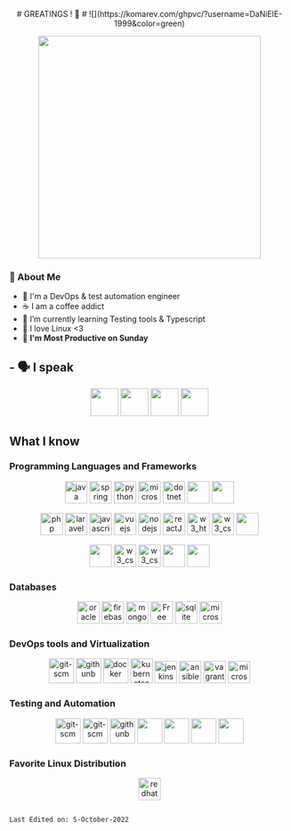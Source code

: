 <center> 
 # GREATINGS ! 👋       
 # ![](https://komarev.com/ghpvc/?username=DaNiElE-1999&color=green)
 </center>
<p align="center">
<img src="https://pa1.narvii.com/6206/15aaf2df57c83f50aec9f2a58d495c7927e8d256_hq.gif"  width="400" height="400"/>
</p>

### 🤵 About Me

- 🏫 I'm a DevOps & test automation engineer
- ☕ I am a coffee addict
- 🌱 I’m currently learning Testing tools & Typescript
- 🤖 I love Linux <3
- 📅 **I'm Most Productive on Sunday**

## - 🗣️ I speak

</p>

<p align="center">
<img src="https://upload.wikimedia.org/wikipedia/commons/thumb/3/36/Flag_of_Albania.svg/800px-Flag_of_Albania.svg.png"  width="50" height="50"/>
<img src="https://upload.wikimedia.org/wikipedia/commons/thumb/c/c3/Flag_of_France.svg/800px-Flag_of_France.svg.png"  width="50" height="50"/>
<img src="https://upload.wikimedia.org/wikipedia/commons/thumb/0/03/Flag_of_Italy.svg/800px-Flag_of_Italy.svg.png"  width="50" height="50"/>
<img src="https://www.countryflags.com/wp-content/uploads/united-states-of-america-flag-png-large.png"  width="50" height="50"/>

</p>

## What I know

### Programming Languages and Frameworks

<p align="center">
<img src="https://www.vectorlogo.zone/logos/java/java-icon.svg" alt="java" width="40" height="40"/>
<img src="https://www.vectorlogo.zone/logos/springio/springio-icon.svg" alt="spring" width="40" height="40"/>
<img src="https://www.vectorlogo.zone/logos/python/python-icon.svg" alt="python" width="40" height="40"/>
<img src="https://www.vectorlogo.zone/logos/microsoft_vb/microsoft_vb-icon.svg" alt="microsoft_vb" width="40" height="40"/>
<img src="https://www.vectorlogo.zone/logos/dotnet/dotnet-icon.svg" alt="dotnet" width="40" height="40"/>
<img src="https://seeklogo.com/images/C/c-logo-43CE78FF9C-seeklogo.com.png"  width="40" height="40"/>
<img src="https://cdn.worldvectorlogo.com/logos/c--4.svg"  width="40" height="40"/>

</p>
<p align="center">
<img src="https://www.vectorlogo.zone/logos/php/php-icon.svg" alt="php" width="40" height="40"/>
<img src="https://www.vectorlogo.zone/logos/laravel/laravel-icon.svg" alt="laravel" width="40" height="40"/>
<img src="https://www.vectorlogo.zone/logos/javascript/javascript-icon.svg" alt="javascript" width="40" height="40"/>
<img src="https://www.vectorlogo.zone/logos/vuejs/vuejs-icon.svg" alt="vuejs" width="40" height="40"/>
<img src="https://www.vectorlogo.zone/logos/nodejs/nodejs-icon.svg" alt="nodejs" width="40" height="40"/>
<img src="https://www.vectorlogo.zone/logos/reactjs/reactjs-icon.svg" alt="reactJS" width="40" height="40"/>
<img src="https://www.vectorlogo.zone/logos/w3_html5/w3_html5-icon.svg" alt="w3_html5" width="40" height="40"/>
<img src="https://www.vectorlogo.zone/logos/w3_css/w3_css-icon.svg" alt="w3_css" width="40" height="40"/>
<img src="https://www.vectorlogo.zone/logos/angular/angular-icon.svg"  width="40" height="40"/>
</p>
<p align="center">
<img src="https://www.vectorlogo.zone/logos/dartlang/dartlang-icon.svg" width="40" height="40"/>
<img src="https://www.vectorlogo.zone/logos/flutterio/flutterio-icon.svg" alt="w3_css" width="40" height="40"/>
<img src="https://pbs.twimg.com/profile_images/1327348581372575744/6M3Ll1hq_400x400.jpg" alt="w3_css" width="40" height="40"/>
<img src="https://seeklogo.com/images/M/Mips-logo-2E08F51D41-seeklogo.com.gif"  width="40" height="40"/>
<img src="https://www.vectorlogo.zone/logos/js_webpack/js_webpack-icon.svg"  width="40" height="40"/>
</p>

### Databases

<p align="center">
<img src="https://www.vectorlogo.zone/logos/oracle/oracle-icon.svg" alt="oracle" width="40" height="40"/>
<img src="https://www.vectorlogo.zone/logos/firebase/firebase-icon.svg" alt="firebase" width="40" height="40"/>
<img src="https://www.vectorlogo.zone/logos/mongodb/mongodb-icon.svg" alt="mongodb" width="40" height="40"/>
<a href="https://www.freeiconspng.com/img/11352" title="Image from freeiconspng.com"><img src="https://www.freeiconspng.com/uploads/sql-server-icon-png-8.png" width="40" alt="Free High quality Sql Server Icon" /></a>
<img src="https://www.vectorlogo.zone/logos/sqlite/sqlite-icon.svg" alt="sqlite" width="40" height="40"/>
<img src="https://www.vectorlogo.zone/logos/postgresql/postgresql-icon.svg" alt="microsoft_azure" width="40" height="40"/>
</p>

### DevOps tools and Virtualization

<p align="center">
<img src="https://www.vectorlogo.zone/logos/git-scm/git-scm-icon.svg" alt="git-scm" width="45" height="45"/>
<img src="https://www.vectorlogo.zone/logos/github/github-icon.svg" alt="githunb" width="45" height="45"/>
<img src="https://www.vectorlogo.zone/logos/docker/docker-icon.svg" alt="docker" width="45" height="45"/>
<img src="https://www.vectorlogo.zone/logos/kubernetes/kubernetes-icon.svg" alt="kubernetes" width="40" height="45"/>
<img src="https://www.vectorlogo.zone/logos/jenkins/jenkins-icon.svg" alt="jenkins" width="40" height="40"/>
<img src="https://www.vectorlogo.zone/logos/ansible/ansible-icon.svg" alt="ansible" width="40" height="40"/>
<img src="https://www.vectorlogo.zone/logos/vagrantup/vagrantup-icon.svg" alt="vagrant" width="40" height="40"/>
<img src="https://www.vectorlogo.zone/logos/microsoft_azure/microsoft_azure-icon.svg" alt="microsoft_azure" width="40" height="40"/>
</p>

### Testing and Automation

<p align="center">
<img src="https://raw.githubusercontent.com/actions/starter-workflows/51e3d515e95876eed0c47cd971e48fcf16c6705a/icons/powershell.svg" alt="git-scm" width="45" height="45"/>
<img src="https://seeklogo.com/images/S/selenium-logo-A1B53CEFB0-seeklogo.com.png" alt="git-scm" width="45" height="45"/>
<img src="https://logodix.com/logo/1978239.png" alt="githunb" width="45" height="45"/>
<img src="https://selectorshub.com/wp-content/uploads/2020/07/cropped-logo-512.png" width="45" height="45"/>
<img src="https://www.vectorlogo.zone/logos/jestjsio/jestjsio-icon.svg" width="45" height="45"/>
<img src="https://www.vectorlogo.zone/logos/axios/axios-icon.svg" width="45" height="45"/>
<img src="https://raw.githubusercontent.com/gilbarbara/logos/5ef424a80d3966b7a9ca6623e5c5637f93f68aed/logos/cypress-icon.svg" width="45" height="45"/>
</p>

### Favorite Linux Distribution

<p align="center">
<img src="https://www.vectorlogo.zone/logos/redhat/redhat-icon.svg" alt="redhat" width="40" height="40"/>
</p>

```

Last Edited on: 5-October-2022

